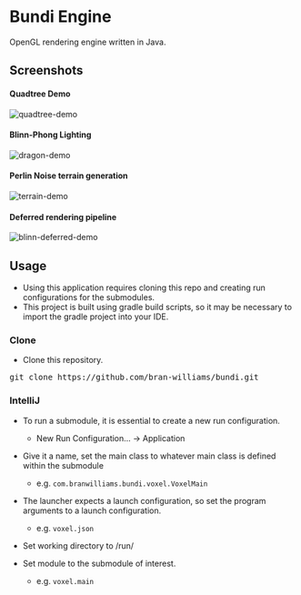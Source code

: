 # Bundi Engine

OpenGL rendering engine written in Java. 

## Screenshots
#### Quadtree Demo
![quadtree-demo](https://raw.githubusercontent.com/bran-williams/test-engine/master/screenshots/quadtree-demo.png)

#### Blinn-Phong Lighting
![dragon-demo](https://raw.githubusercontent.com/bran-williams/test-engine/master/screenshots/dragon-demo.png)

#### Perlin Noise terrain generation
![terrain-demo](https://raw.githubusercontent.com/bran-williams/test-engine/master/screenshots/terrain-demo.png)

#### Deferred rendering pipeline
![blinn-deferred-demo](https://raw.githubusercontent.com/bran-williams/test-engine/master/screenshots/blinn-deferred-demo.png)


## Usage
- Using this application requires cloning this repo and creating run configurations for the submodules.
- This project is built using gradle build scripts, so it may be necessary to import the gradle project into your IDE.

### Clone
- Clone this repository.

<pre>
git clone https://github.com/bran-williams/bundi.git
</pre>

### IntelliJ
- To run a submodule, it is essential to create a new run configuration.
    * New Run Configuration... -> Application

- Give it a name, set the main class to whatever main class is defined within the submodule
    * e.g. `com.branwilliams.bundi.voxel.VoxelMain`

- The launcher expects a launch configuration, so set the program arguments to a launch configuration.
    * e.g. `voxel.json`

- Set working directory to /run/

- Set module to the submodule of interest.
    * e.g. `voxel.main`
